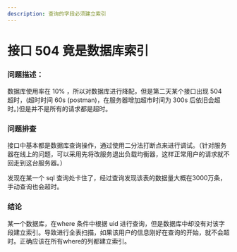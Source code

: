 ```yaml
---
description: 查询的字段必须建立索引
---
```


# 接口 504 竟是数据库索引

### 问题描述：

数据库使用率在 10% ，所以对数据库进行降配，但是第二天某个接口出现 504 超时，(超时时间 60s (postman)，在服务器增加超市时间为 300s 后依旧会超时。)但是并不是所有的请求都是超时。

### 问题排查

接口中基本都是数据库查询操作，通过使用二分法打断点来进行调试。（针对服务器在线上的问题，可以采用先将改服务退出负载均衡器，这样正常用户的请求就不回走到这台服务器。）

发现在某一个 sql 查询处卡住了，经过查询发现该表的数据量大概在3000万条，手动查询也会超时。

### 结论

某一个数据库，在where 条件中根据 uid 进行查询，但是数据库中却没有对该字段建立索引。导致进行全表扫描，如果该用户的信息刚好在查询的开始，就不会超时。正确应该在所有where的列都建立索引。
